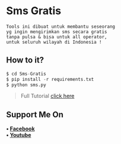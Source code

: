 # Sms Gratis
```
Tools ini dibuat untuk membantu seseorang
yg ingin mengirimkan sms secara gratis
tanpa pulsa & bisa untuk all operator,
untuk seluruh wilayah di Indonesia !
```
## How to it?
```python
$ cd Sms-Gratis
$ pip install -r requirements.txt
$ python sms.py
```
> Full Tutorial [click here](https://youtu.be/A2q8a8VXUjY)
## Support Me On
<b>• [Facebook](https://m.facebook.com/dhasilva.junior.3)</b>
<br>
<b>• [Youtube](https://www.youtube.com/channel/UCLRXFyMN0L8yH9F-xxOd7Og)</b>
</br>

